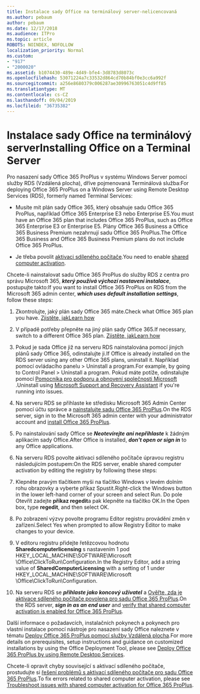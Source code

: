 ```yaml
---
title: Instalace sady Office na terminálový server-nelicencovaná
ms.author: pebaum
author: pebaum
ms.date: 12/17/2018
ms.audience: ITPro
ms.topic: article
ROBOTS: NOINDEX, NOFOLLOW
localization_priority: Normal
ms.custom:
- "917"
- "2000020"
ms.assetid: b1074430-489e-4d49-bfe4-3d8783d8073c
ms.openlocfilehash: 53071224a7c33532d864cd70b84bf0e3cc6a992f
ms.sourcegitcommit: a256e8680379c006287ae30996763051c4d9ff85
ms.translationtype: MT
ms.contentlocale: cs-CZ
ms.lasthandoff: 09/04/2019
ms.locfileid: "36735382"
---
```

# <a name="installing-office-on-a-terminal-server"></a><span data-ttu-id="06cbf-102">Instalace sady Office na terminálový server</span><span class="sxs-lookup"><span data-stu-id="06cbf-102">Installing Office on a Terminal Server</span></span>

<span data-ttu-id="06cbf-103">Pro nasazení sady Office 365 ProPlus v systému Windows Server pomocí služby RDS (Vzdálená plocha), dříve pojmenovaná Terminálová služba:</span><span class="sxs-lookup"><span data-stu-id="06cbf-103">For deploying Office 365 ProPlus on a Windows Server using Remote Desktop Services (RDS), formerly named Terminal Services:</span></span>
  
- <span data-ttu-id="06cbf-104">Musíte mít plán sady Office 365, který obsahuje sadu Office 365 ProPlus, například Office 365 Enterprise E3 nebo Enterprise E5.</span><span class="sxs-lookup"><span data-stu-id="06cbf-104">You must have an Office 365 plan that includes Office 365 ProPlus, such as Office 365 Enterprise E3 or Enterprise E5.</span></span> <span data-ttu-id="06cbf-105">Plány Office 365 Business a Office 365 Business Premium nezahrnují sadu Office 365 ProPlus.</span><span class="sxs-lookup"><span data-stu-id="06cbf-105">The Office 365 Business and Office 365 Business Premium plans do not include Office 365 ProPlus.</span></span>

- <span data-ttu-id="06cbf-106">Je třeba povolit [aktivaci sdíleného počítače](https://docs.microsoft.com/DeployOffice/overview-of-shared-computer-activation-for-office-365-proplus).</span><span class="sxs-lookup"><span data-stu-id="06cbf-106">You need to enable [shared computer activation](https://docs.microsoft.com/DeployOffice/overview-of-shared-computer-activation-for-office-365-proplus).</span></span>

<span data-ttu-id="06cbf-107">Chcete-li nainstalovat sadu Office 365 ProPlus do služby RDS z centra pro správu Microsoft 365, ***který používá výchozí nastavení instalace***, postupujte takto:</span><span class="sxs-lookup"><span data-stu-id="06cbf-107">If you want to install Office 365 ProPlus on RDS from the Microsoft 365 admin center, ***which uses default installation settings***, follow these steps:</span></span>
  
1. <span data-ttu-id="06cbf-108">Zkontrolujte, jaký plán sady Office 365 máte.</span><span class="sxs-lookup"><span data-stu-id="06cbf-108">Check what Office 365 plan you have.</span></span> [<span data-ttu-id="06cbf-109">Zjistěte, jak</span><span class="sxs-lookup"><span data-stu-id="06cbf-109">Learn how</span></span>](https://docs.microsoft.com/office365/admin/admin-overview/what-subscription-do-i-have)

2. <span data-ttu-id="06cbf-110">V případě potřeby přepněte na jiný plán sady Office 365.</span><span class="sxs-lookup"><span data-stu-id="06cbf-110">If necessary, switch to a different Office 365 plan.</span></span> [<span data-ttu-id="06cbf-111">Zjistěte, jak</span><span class="sxs-lookup"><span data-stu-id="06cbf-111">Learn how</span></span>](https://docs.microsoft.com/office365/admin/subscriptions-and-billing/switch-to-a-different-plan)

3. <span data-ttu-id="06cbf-112">Pokud je sada Office již na serveru RDS nainstalována pomocí jiných plánů sady Office 365, odinstalujte ji.</span><span class="sxs-lookup"><span data-stu-id="06cbf-112">If Office is already installed on the RDS server using any other Office 365 plans, uninstall it.</span></span> <span data-ttu-id="06cbf-113">Například pomocí ovládacího panelu \> Uninstall a program.</span><span class="sxs-lookup"><span data-stu-id="06cbf-113">For example, by going to Control Panel \> Uninstall a program.</span></span> <span data-ttu-id="06cbf-114">Pokud máte potíže, odinstalujte pomocí [Pomocníka pro podporu a obnovení společnosti Microsoft](https://aka.ms/SARA-OfficeUninstall-Alchemy) .</span><span class="sxs-lookup"><span data-stu-id="06cbf-114">Uninstall using [Microsoft Support and Recovery Assistant](https://aka.ms/SARA-OfficeUninstall-Alchemy) if you're running into issues.</span></span>

4. <span data-ttu-id="06cbf-115">Na serveru RDS se přihlaste ke středisku Microsoft 365 Admin Center pomocí účtu správce a [nainstalujte sadu Office 365 ProPlus](https://portal.office.com/OLS/MySoftware.aspx).</span><span class="sxs-lookup"><span data-stu-id="06cbf-115">On the RDS server, sign in to the Microsoft 365 admin center with your administrator account and [install Office 365 ProPlus](https://portal.office.com/OLS/MySoftware.aspx).</span></span>

5. <span data-ttu-id="06cbf-116">Po nainstalování sady Office se ***Neotevírejte ani nepřihlaste*** k žádným aplikacím sady Office.</span><span class="sxs-lookup"><span data-stu-id="06cbf-116">After Office is installed, ***don't open or sign in*** to any Office applications.</span></span>

6. <span data-ttu-id="06cbf-117">Na serveru RDS povolte aktivaci sdíleného počítače úpravou registru následujícím postupem:</span><span class="sxs-lookup"><span data-stu-id="06cbf-117">On the RDS server, enable shared computer activation by editing the registry by following these steps:</span></span>

1. <span data-ttu-id="06cbf-118">Klepněte pravým tlačítkem myši na tlačítko Windows v levém dolním rohu obrazovky a vyberte příkaz Spustit.</span><span class="sxs-lookup"><span data-stu-id="06cbf-118">Right-click the Windows button in the lower left-hand corner of your screen and select Run.</span></span> <span data-ttu-id="06cbf-119">Do pole Otevřít zadejte **příkaz regedit**a pak klepněte na tlačítko OK.</span><span class="sxs-lookup"><span data-stu-id="06cbf-119">In the Open box, type **regedit**, and then select OK.</span></span>

2. <span data-ttu-id="06cbf-120">Po zobrazení výzvy povolte programu Editor registru provádění změn v zařízení.</span><span class="sxs-lookup"><span data-stu-id="06cbf-120">Select Yes when prompted to allow Registry Editor to make changes to your device.</span></span>

3. <span data-ttu-id="06cbf-121">V editoru registru přidejte řetězcovou hodnotu **Sharedcomputerlicensing** s nastavením 1 pod HKEY_LOCAL_MACHINE\SOFTWARE\Microsoft \Office\ClickToRun\Configuration.</span><span class="sxs-lookup"><span data-stu-id="06cbf-121">In the Registry Editor, add a string value of **SharedComputerLicensing** with a setting of 1 under HKEY_LOCAL_MACHINE\SOFTWARE\Microsoft \Office\ClickToRun\Configuration.</span></span>

7. <span data-ttu-id="06cbf-122">Na serveru RDS se ***přihlaste jako koncový uživatel*** a [Ověřte, zda je aktivace sdíleného počítače povolena pro sadu Office 365 ProPlus](https://docs.microsoft.com/DeployOffice/troubleshoot-issues-with-shared-computer-activation-for-office-365-proplus#verify-that-activation-for-office-365-proplus-succeeded).</span><span class="sxs-lookup"><span data-stu-id="06cbf-122">On the RDS server, ***sign in as an end user*** and [verify that shared computer activation is enabled for Office 365 ProPlus](https://docs.microsoft.com/DeployOffice/troubleshoot-issues-with-shared-computer-activation-for-office-365-proplus#verify-that-activation-for-office-365-proplus-succeeded).</span></span>

<span data-ttu-id="06cbf-123">Další informace o požadavcích, instalačních pokynech a pokynech pro vlastní instalace pomocí nástroje pro nasazení sady Office naleznete v tématu [Deploy Office 365 ProPlus pomocí služby Vzdálená plocha](https://docs.microsoft.com/DeployOffice/deploy-office-365-proplus-by-using-remote-desktop-services).</span><span class="sxs-lookup"><span data-stu-id="06cbf-123">For more details on prerequisites, setup instructions and guidance on customized installations by using the Office Deployment Tool, please see [Deploy Office 365 ProPlus by using Remote Desktop Services](https://docs.microsoft.com/DeployOffice/deploy-office-365-proplus-by-using-remote-desktop-services).</span></span>
  
<span data-ttu-id="06cbf-124">Chcete-li opravit chyby související s aktivací sdíleného počítače, prostudujte si [řešení problémů s aktivací sdíleného počítače pro sadu Office 365 ProPlus](https://docs.microsoft.com/DeployOffice/troubleshoot-issues-with-shared-computer-activation-for-office-365-proplus).</span><span class="sxs-lookup"><span data-stu-id="06cbf-124">To fix errors related to shared computer activation, please see [Troubleshoot issues with shared computer activation for Office 365 ProPlus](https://docs.microsoft.com/DeployOffice/troubleshoot-issues-with-shared-computer-activation-for-office-365-proplus).</span></span>
  